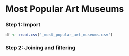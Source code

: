 #  Most Popular Art Museums

### Step 1: Import
```r
df <- read.csv('_most_popular_art_museums.csv')
```

### Step 2: Joining and filtering
``` ```

